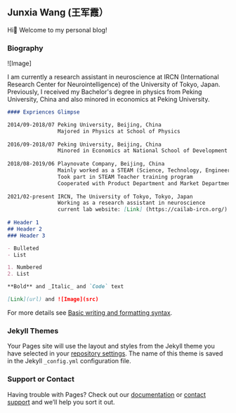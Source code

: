 ## Junxia Wang (王军霞）

Hi👋 Welcome to my personal blog!

### Biography
![Image] 

I am currently a research assistant in neuroscience at IRCN (International Research Center for Neurointelligence) of the University of Tokyo, Japan. Previously, I received my Bachelor's degree in physics from Peking University, China and also minored in economics at Peking University.

```markdown
#### Expriences Glimpse

2014/09-2018/07 Peking University, Beijing, China
                Majored in Physics at School of Physics
          
2016/09-2018/07 Peking University, Beijing, China
                Minored in Economics at National School of Development
          
2018/08-2019/06 Playnovate Company, Beijing, China
                Mainly worked as a STEAM (Science, Technology, Engineering, the Arts and Mathematics) course designer and teacher
                Took part in STEAM Teacher training program
                Cooperated with Product Department and Market Department
          
2021/02-present IRCN, The University of Tokyo, Tokyo, Japan
                Working as a research assistant in neuroscience
                current lab website: [Link] (https://cailab-ircn.org/)
 
# Header 1
## Header 2
### Header 3

- Bulleted
- List

1. Numbered
2. List

**Bold** and _Italic_ and `Code` text

[Link](url) and ![Image](src)
```

For more details see [Basic writing and formatting syntax](https://docs.github.com/en/github/writing-on-github/getting-started-with-writing-and-formatting-on-github/basic-writing-and-formatting-syntax).

### Jekyll Themes

Your Pages site will use the layout and styles from the Jekyll theme you have selected in your [repository settings](https://github.com/junxiatree/junxia.github.io/settings/pages). The name of this theme is saved in the Jekyll `_config.yml` configuration file.

### Support or Contact

Having trouble with Pages? Check out our [documentation](https://docs.github.com/categories/github-pages-basics/) or [contact support](https://support.github.com/contact) and we’ll help you sort it out.
